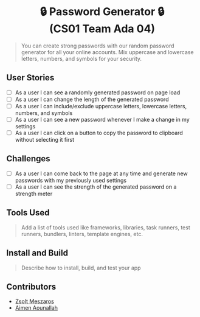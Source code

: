 <h1 align="center">🔒 Password Generator 🔒<br>(CS01 Team Ada 04)</h1>

> You can create strong passwords with our random password generator for all your online accounts. Mix uppercase and lowercase letters, numbers, and symbols for your security.

## User Stories

- [ ] As a user I can see a randomly generated password on page load
- [ ] As a user I can change the length of the generated password
- [ ] As a user I can include/exclude uppercase letters, lowercase letters, numbers, and symbols
- [ ] As a user I can see a new password whenever I make a change in my settings
- [ ] As a user I can click on a button to copy the password to clipboard without selecting it first

## Challenges

- [ ] As a user I can come back to the page at any time and generate new passwords with my previously used settings
- [ ] As a user I can see the strength of the generated password on a strength meter

## Tools Used

> Add a list of tools used like frameworks, libraries, task runners, test runners, bundlers, linters, template engines, etc.

## Install and Build

> Describe how to install, build, and test your app

## Contributors

- [Zsolt Meszaros](https://github.com/zsoltime)
- [Aimen Aounallah](https://github.com/Mizou9999)
